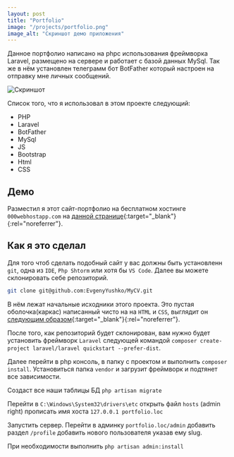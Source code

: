 ```yaml
---
layout: post
title: "Portfolio"
image: "/projects/portfolio.png"
image_alt: "Скриншот демо приложения"
---
```


Данное портфолио написано на phpc использования фреймворка Laravel, размещено на сервере и работает с базой данных MySql. 
Так же в нём установлен телеграмм бот BotFather который настроен на отправку мне личных сообщений.

![Скриншот](/assets/img/projects/portfolio.gif "Запсиь демо сайта")

Список того, что я использовал в этом проекте следующий:
- PHP
- Laravel
- BotFather
- MySql
- JS
- Bootstrap
- Html
- CSS

## Демо

Разместил я этот сайт-портфолио на бесплатном хостинге `000webhostapp.com` на [данной странице](https://evgenyyushko.000webhostapp.com/){:target="_blank"}{:rel="noreferrer"}.

## Как я это сделал

Для того чтоб сделать подобный сайт у вас должны быть установленн `git`, одна из `IDE`, `Php Shtorm` или хотя бы `VS Code`. Далее вы можете склонировать
себе репозиторий.

```bash
git clone git@github.com:EvgenyYushko/MyCV.git
```

В нём лежат начальные исходники этого проекта. Это пустая оболочка(каркас) написанный чисто на на `HTML` и `CSS`, выглядит он 
[следующим образом](https://evgenyyushko.github.io/MyCV/){:target="_blank"}{:rel="noreferrer"}. 

После того, как репозиторий будет склонирован, вам нужно будет установить фреймворк `Laravel` следующей командой 
`composer create-project laravel/laravel quickstart --prefer-dist`.

Далее перейти в php консоль, в папку с проектом и выполнить `composer install`.
Установиться папка `vendor` и загрузит фреймворк и подтянет все зависимости.

Создаст все наши таблицы БД `php artisan migrate`

Перейти в `C:\Windows\System32\drivers\etc` открыть файл `hosts` (admin right) прописать имя хоста `127.0.0.1 portfolio.loc`

Запустить сервер. Перейти в админку `portfolio.loc/admin` добавить раздел `/profile` добавить нового пользователя указав ему slug.

При необходимости выполнить `php artisan admin:install`